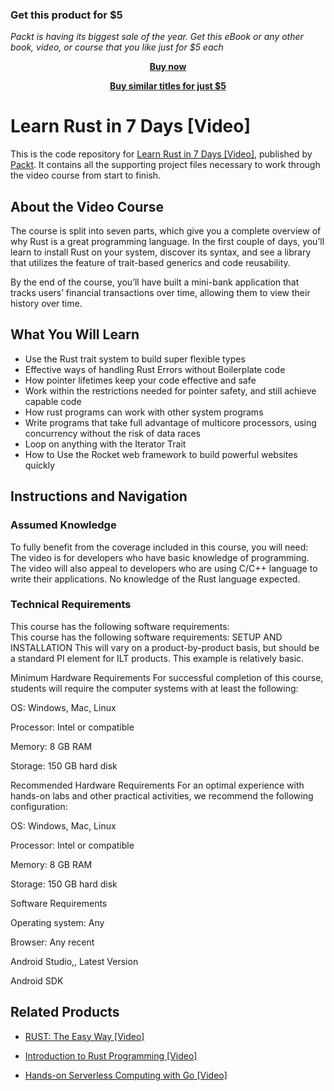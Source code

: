 
### Get this product for $5

<i>Packt is having its biggest sale of the year. Get this eBook or any other book, video, or course that you like just for $5 each</i>


<b><p align='center'>[Buy now](https://packt.link/9781789805499)</p></b>


<b><p align='center'>[Buy similar titles for just $5](https://subscription.packtpub.com/search)</p></b>


# Learn Rust in 7 Days [Video]
This is the code repository for [Learn Rust in 7 Days [Video]](https://www.packtpub.com/application-development/learn-rust-7-days-video?utm_source=github&utm_medium=repository&utm_campaign=9781789805499), published by [Packt](https://www.packtpub.com/?utm_source=github). It contains all the supporting project files necessary to work through the video course from start to finish.
## About the Video Course
The course is split into seven parts, which give you a complete overview of why Rust is a great programming language. In the first couple of days, you’ll learn to install Rust on your system, discover its syntax, and see a library that utilizes the feature of trait-based generics and code reusability. 

By the end of the course, you’ll have built a mini-bank application that tracks users’ financial transactions over time, allowing them to view their history over time.

<H2>What You Will Learn</H2>
<DIV class=book-info-will-learn-text>
<UL>
<LI>Use the Rust trait system to build super flexible types 
<LI>Effective ways of handling Rust Errors without Boilerplate code 
<LI>How pointer lifetimes keep your code effective and safe 
<LI>Work within the restrictions needed for pointer safety, and still achieve capable code 
<LI>How rust programs can work with other system programs 
<LI>Write programs that take full advantage of multicore processors, using concurrency without the risk of data races 
<LI>Loop on anything with the Iterator Trait 
<LI>How to Use the Rocket web framework to build powerful websites quickly </LI></UL></DIV>

## Instructions and Navigation
### Assumed Knowledge
To fully benefit from the coverage included in this course, you will need:<br/>
The video is for developers who have basic knowledge of programming. The video will also appeal to developers who are using C/C++ language to write their applications. No knowledge of the Rust language expected.

### Technical Requirements
This course has the following software requirements:<br/>
This course has the following software requirements: SETUP AND INSTALLATION This will vary on a product-by-product basis, but should be a standard PI element for ILT products. This example is relatively basic.

Minimum Hardware Requirements For successful completion of this course, students will require the computer systems with at least the following:

OS: Windows, Mac, Linux

Processor: Intel or compatible

Memory: 8 GB RAM

Storage: 150 GB hard disk

Recommended Hardware Requirements For an optimal experience with hands-on labs and other practical activities, we recommend the following configuration:

OS: Windows, Mac, Linux

Processor: Intel or compatible

Memory: 8 GB RAM

Storage: 150 GB hard disk

Software Requirements

Operating system: Any

Browser: Any recent

Android Studio,, Latest Version

Android SDK

## Related Products
* [RUST: The Easy Way [Video]](https://www.packtpub.com/application-development/rustthe-easy-way-video?utm_source=github&utm_medium=repository&utm_campaign=9781788396240)

* [Introduction to Rust Programming [Video]](https://www.packtpub.com/application-development/introduction-rust-programming-video?utm_source=github&utm_medium=repository&utm_campaign=9781786466068)

* [Hands-on Serverless Computing with Go [Video]](https://www.packtpub.com/application-development/hands-serverless-computing-go-video?utm_source=github&utm_medium=repository&utm_campaign=9781789132830)
